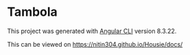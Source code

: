 # Tambola

This project was generated with [Angular CLI](https://github.com/angular/angular-cli) version 8.3.22.

This can be viewed on
https://nitin304.github.io/Housie/docs/
